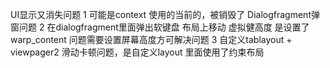 UI显示又消失问题
1 可能是context 使用的当前的，被销毁了
Dialogfragment弹窗问题
2 在dialogfragment里面弹出软键盘 布局上移动 虚拟健高度 是设置了warp_content 问题需要设置屏幕高度方可解决问题
3 自定义tablayout + viewpager2 滑动卡顿问题，是自定义layout 里面使用了约束布局